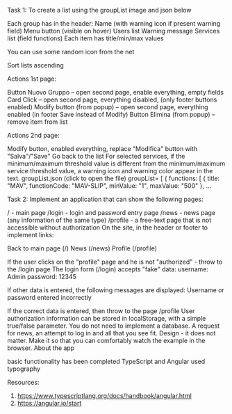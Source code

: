 Task 1: To create a list using the groupList image and json below


Each group has in the header:
Name (with warning icon if present warning field)
Menu button (visible on hover)
Users list
Warning message
Services list (field functions)
Each item has title/min/max values 

You can use some random icon from the net

Sort lists ascending



Actions 1st page:

Button Nuovo Gruppo – open second page, enable everything, empty fields
Card Click – open second page, everything disabled, (only footer buttons enabled)
Modify button (from popup) – open second page, everything enabled (in footer Save instead of Modify)
Button Elimina (from popup) – remove item from list


Actions 2nd page:

Modify button, enabled everything, replace "Modifica" button with "Salva"/"Save"
Go back to the list
For selected services, if the minimum/maximum threshold value is different from the minimum/maximum service threshold value, a warning icon and warning color appear in the text.
groupList.json (click to open the file)
groupList= [
  {
    functions: [
      {
        title: "MAV",
        functionCode: "MAV-SLIP",
        minValue: "1",
        maxValue: "500"
      },
...

Task 2: Implement an application that can show the following pages:

/ - main page 
/login - login and password entry page
/news - news page (any information of the same type)
/profile - a free-text page that is not accessible without authorization 
On the site, in the header or footer to implement links:

Back to main page (/) 
News (/news) 
Profile (/profile) 
 

If the user clicks on the "profile" page and he is not "authorized" - throw to the /login page
The login form (/login) accepts "fake" data:
username: Admin 
password: 12345  

 

If other data is entered, the following messages are displayed:
Username or password entered incorrectly 

If the correct data is entered, then throw to the page /profile
User authorization information can be stored in localStorage, with a simple true/false parameter. You do not need to implement a database.
A request for news, an attempt to log in and all that you see fit.
Design - it does not matter. Make it so that you can comfortably watch the example in the browser.
About the app

basic functionality has been completed
TypeScript and Angular used
typography
 

Resources:
1) https://www.typescriptlang.org/docs/handbook/angular.html
2) https://angular.io/start
